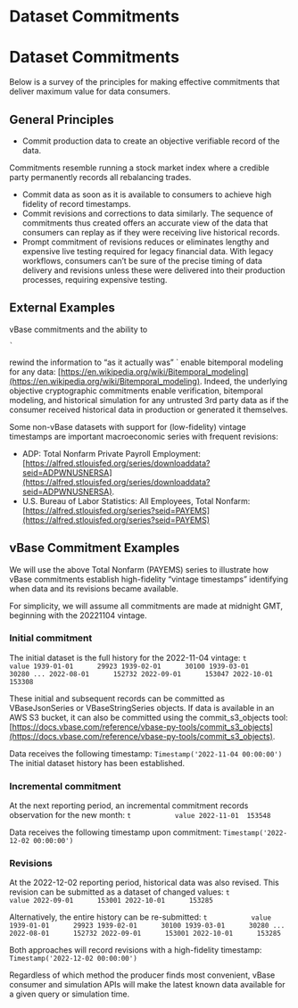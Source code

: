 # Dataset Commitments

# Dataset Commitments

Below is a survey of the principles for making effective commitments
that deliver maximum value for data consumers.

## General Principles

- Commit production data to create an objective verifiable record of the data.

Commitments resemble running a stock market index
where a credible party permanently records all rebalancing trades.
- Commit data as soon as it is available to consumers to achieve
high fidelity of record timestamps.
- Commit revisions and corrections to data similarly.
The sequence of commitments thus created offers an accurate view of the data that consumers
can replay as if they were receiving live historical records.
- Prompt commitment of revisions reduces or eliminates
lengthy and expensive live testing required for legacy financial data.
With legacy workflows, consumers can’t be sure of the precise timing
of data delivery and revisions unless these were delivered into their production processes,
requiring expensive testing.

## External Examples

vBase commitments and the ability to 

```
`
```

rewind the information to “as it actually was” \`
enable bitemporal modeling for any data: [https://en.wikipedia.org/wiki/Bitemporal_modeling](https://en.wikipedia.org/wiki/Bitemporal_modeling).
Indeed, the underlying objective cryptographic commitments enable verification,
bitemporal modeling, and historical simulation for any untrusted 3rd party data
as if the consumer received historical data in production or generated it themselves.

Some non-vBase datasets with support for (low-fidelity) vintage timestamps are
important macroeconomic series with frequent revisions:
- ADP: Total Nonfarm Private Payroll Employment: [https://alfred.stlouisfed.org/series/downloaddata?seid=ADPWNUSNERSA](https://alfred.stlouisfed.org/series/downloaddata?seid=ADPWNUSNERSA).
- U.S. Bureau of Labor Statistics: All Employees, Total Nonfarm: [https://alfred.stlouisfed.org/series?seid=PAYEMS](https://alfred.stlouisfed.org/series?seid=PAYEMS)

## vBase Commitment Examples

We will use the above Total Nonfarm (PAYEMS) series
to illustrate how vBase commitments establish high-fidelity “vintage timestamps”
identifying when data and its revisions became available.

For simplicity, we will assume all commitments are made at midnight GMT,
beginning with the 20221104 vintage.

### Initial commitment

The initial dataset is the full history for the 2022-11-04 vintage:
``
t           value
1939-01-01      29923
1939-02-01      30100
1939-03-01      30280
...
2022-08-01      152732
2022-09-01      153047
2022-10-01      153308
``

These initial and subsequent records can be committed as
VBaseJsonSeries or VBaseStringSeries objects.
If data is available in an AWS S3 bucket,
it can also be committed using the commit_s3_objects tool:
[https://docs.vbase.com/reference/vbase-py-tools/commit_s3_objects](https://docs.vbase.com/reference/vbase-py-tools/commit_s3_objects).

Data receives the following timestamp:
``
Timestamp('2022-11-04 00:00:00')
``
The initial dataset history has been established.

### Incremental commitment

At the next reporting period, an incremental commitment records observation for the new month:
``
t           value
2022-11-01  153548
``

Data receives the following timestamp upon commitment:
``
Timestamp('2022-12-02 00:00:00')
``

### Revisions

At the 2022-12-02 reporting period, historical data was also revised.
This revision can be submitted as a dataset of changed values:
``
t           value
2022-09-01      153001
2022-10-01      153285
``

Alternatively, the entire history can be re-submitted:
``
t           value
1939-01-01      29923
1939-02-01      30100
1939-03-01      30280
...
2022-08-01      152732
2022-09-01      153001
2022-10-01      153285
``

Both approaches will record revisions with a high-fidelity timestamp:
``
Timestamp('2022-12-02 00:00:00')
``

Regardless of which method the producer finds most convenient,
vBase consumer and simulation APIs will make the latest known data available for a given
query or simulation time.
